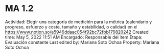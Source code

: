 # MA 1.2

Actividad: Elegir una categoría de medición para la métrica (calendario y progreso, esfuerzo y coste, tamaño y estabilidad, o calidad) en el https://www.notion.so/a5949ddaac054f92bc72fbb179820242 
Created time: May 5, 2022 11:51 AM
Encargado: Responsable del item
Etapa: Evaluación constante
Last edited by: Mariana Soto Ochoa
Property: Mariana Soto Ochoa